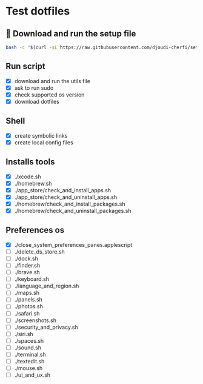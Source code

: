 # Test dotfiles

## 🚀 Download and run the setup file

```bash
bash -c "$(curl -sL https://raw.githubusercontent.com/djoudi-cherfi/setup-test/main/src/os/setup.sh)"
```

## Run script

- [x] download and run the utils file
- [x] ask to run sudo
- [x] check supported os version
- [x] download dotfiles

## Shell

- [x] create symbolic links
- [x] create local config files

## Installs tools

- [x] ./xcode.sh
- [x] ./homebrew.sh
- [x] ./app_store/check_and_install_apps.sh
- [x] ./app_store/check_and_uninstall_apps.sh
- [x] ./homebrew/check_and_install_packages.sh
- [x] ./homebrew/check_and_uninstall_packages.sh

## Preferences os

- [x] ./close_system_preferences_panes.applescript
- [ ] ./delete_ds_store.sh
- [ ] ./dock.sh
- [ ] ./finder.sh
- [ ] ./brave.sh
- [ ] ./keyboard.sh
- [ ] ./language_and_region.sh
- [ ] ./maps.sh
- [ ] ./panels.sh
- [ ] ./photos.sh
- [ ] ./safari.sh
- [ ] ./screenshots.sh
- [ ] ./security_and_privacy.sh
- [ ] ./siri.sh
- [ ] ./spaces.sh
- [ ] ./sound.sh
- [ ] ./terminal.sh
- [ ] ./textedit.sh
- [ ] ./mouse.sh
- [ ] ./ui_and_ux.sh
